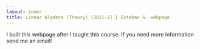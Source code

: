 ```yaml
---
layout: inner
title: Linear Algebra (Theory) [2021-2] | Esteban G. webpage
---
```


<p>I built this webpage after I taught this course. If you need more information send me an email!</p>
